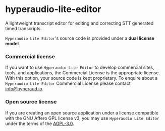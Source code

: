 # hyperaudio-lite-editor
A lightweight transcript editor for editing and correcting STT generated timed transcripts.


`Hyperaudio Lite Editor`'s source code is provided under a **dual license model**.

### Commercial license

If you want to use `Hyperaudio Lite Editor` to develop commercial sites, tools, and applications, the Commercial License is the appropriate license. With this option, your source code is kept proprietary. To enquire about a `Hyperaudio Lite Editor` Commercial License please contact [info@hyperaud.io](mailto:info@hyperaud.io).


### Open source license

If you are creating an open source application under a license compatible with the GNU Affero GPL license v3, you may use `Hyperaudio Lite Editor` under the terms of the [AGPL-3.0](./LICENSE).
